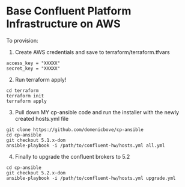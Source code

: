 # Base Confluent Platform Infrastructure on AWS

To provision:
1. Create AWS credentials and save to terraform/terraform.tfvars
```
access_key = "XXXXX"
secret_key = "XXXXX"
```

2. Run terraform apply!
```
cd terraform
terraform init
terraform apply
```

3. Pull down MY cp-ansible code and run the installer with the newly created hosts.yml file
```
git clone https://github.com/domenicbove/cp-ansible
cd cp-ansible
git checkout 5.1.x-dom
ansible-playbook -i /path/to/confluent-hw/hosts.yml all.yml
```

4. Finally to upgrade the confluent brokers to 5.2
```
cd cp-ansible
git checkout 5.2.x-dom
ansible-playbook -i /path/to/confluent-hw/hosts.yml upgrade.yml
```
